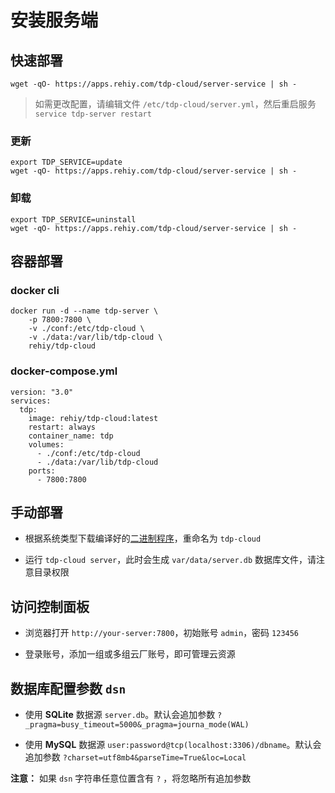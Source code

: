 # 安装服务端

## 快速部署

```shell
wget -qO- https://apps.rehiy.com/tdp-cloud/server-service | sh -
```

> 如需更改配置，请编辑文件 `/etc/tdp-cloud/server.yml`，然后重启服务 `service tdp-server restart`

### 更新

```shell
export TDP_SERVICE=update
wget -qO- https://apps.rehiy.com/tdp-cloud/server-service | sh -
```

### 卸载

```shell
export TDP_SERVICE=uninstall
wget -qO- https://apps.rehiy.com/tdp-cloud/server-service | sh -
```

## 容器部署

### docker cli

```shell
docker run -d --name tdp-server \
    -p 7800:7800 \
    -v ./conf:/etc/tdp-cloud \
    -v ./data:/var/lib/tdp-cloud \
    rehiy/tdp-cloud
```

### docker-compose.yml

```ymal
version: "3.0"
services:
  tdp:
    image: rehiy/tdp-cloud:latest
    restart: always
    container_name: tdp
    volumes:
      - ./conf:/etc/tdp-cloud
      - ./data:/var/lib/tdp-cloud
    ports:
      - 7800:7800
```

## 手动部署

- 根据系统类型下载编译好的[二进制程序](https://github.com/open-tdp/tdp-cloud/releases)，重命名为 `tdp-cloud`

- 运行 `tdp-cloud server`，此时会生成 `var/data/server.db` 数据库文件，请注意目录权限

## 访问控制面板

- 浏览器打开 `http://your-server:7800`，初始账号 `admin`，密码 `123456`

- 登录账号，添加一组或多组云厂账号，即可管理云资源

## 数据库配置参数 `dsn`

- 使用 **SQLite** 数据源 `server.db`。默认会追加参数 `?_pragma=busy_timeout=5000&_pragma=journa_mode(WAL)`

- 使用 **MySQL**  数据源 `user:password@tcp(localhost:3306)/dbname`。默认会追加参数 `?charset=utf8mb4&parseTime=True&loc=Local`

**注意：** 如果 `dsn` 字符串任意位置含有 `?` ，将忽略所有追加参数
